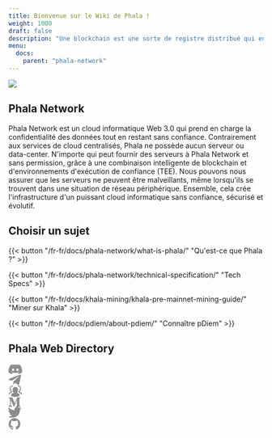 ```yaml
---
title: Bienvenue sur le Wiki de Phala !
weight: 1000
draft: false
description: "Une blockchain est une sorte de registre distribué qui enregistre de manière indélébile les transactions dans une liste de blocs qui ne cesse de s'allonger. La base de notre confiance dans la blockchain est le fait que l'exécution de chaque transaction peut être vérifiée par n'importe quel utilisateur de la blockchain. Les blockchains existantes, telles que BTC et ETH, tiennent cette promesse de manière intuitive : elles rendent tout public, y compris les transactions et les états internes des contrats intelligents. Cela nous amène au problème : les données confidentielles ne peuvent pas être traitées par ces blockchains."
menu:
  docs:
    parent: "phala-network"
---
```


![](/images/docs/phala-network/phala_landing.png)

## Phala Network

Phala Network est un cloud informatique Web 3.0 qui prend en charge la confidentialité des données tout en restant sans confiance. Contrairement aux services de cloud centralisés, Phala ne possède aucun serveur ou data-center. N'importe qui peut fournir des serveurs à Phala Network et sans permission, grâce à une combinaison intelligente de blockchain et d'environnements d'exécution de confiance (TEE). Nous pouvons nous assurer que les serveurs ne peuvent être malveillants, même lorsqu'ils se trouvent dans une situation de réseau périphérique. Ensemble, cela crée l'infrastructure d'un puissant cloud informatique sans confiance, sécurisé et évolutif.

## Choisir un sujet

<!-- {{< button "developer" "Build on Phala" >}} -->

{{< button "/fr-fr/docs/phala-network/what-is-phala/" "Qu'est-ce que Phala ?" >}}

{{< button "/fr-fr/docs/phala-network/technical-specification/" "Tech Specs" >}}

{{< button "/fr-fr/docs/khala-mining/khala-pre-mainnet-mining-guide/" "Miner sur Khala" >}}

{{< button "/fr-fr/docs/pdiem/about-pdiem/" "Connaître pDiem" >}}

## Phala Web Directory

<div class="mediaList">
   <div class="item">
     <a href="https://discord.gg/myBmQu5" target="_blank">
        <svg width="27" height="22" viewBox="0 0 27 22" fill="none" xmlns="http://www.w3.org/2000/svg">
           <path d="M9.8 1.3l.3.3C5.9 2.8 4 4.6 4 4.6l1.3-.7c2.5-1 4.5-1.4 5.3-1.4h.4a19.5 19.5 0 0111.6 2.1s-1.8-1.7-5.7-3l.3-.3s3.1 0 6.5 2.4c0 0 3.3 6 3.3 13.5 0 0-2 3.3-7 3.5 0 0-1-1-1.6-1.9 3-.8 4.2-2.7 4.2-2.7-1 .6-1.9 1-2.7 1.3a16.2 16.2 0 01-12.7 0 13.5 13.5 0 01-1.8-.8h-.1l-.1-.1-.6-.4s1 1.8 4 2.7l-1.5 2C1.9 20.4 0 17.1 0 17.1 0 9.8 3.3 3.7 3.3 3.7c3.2-2.4 6.2-2.4 6.5-2.4zm-.6 8.6c-1.3 0-2.4 1.2-2.4 2.6 0 1.4 1 2.5 2.4 2.5 1.3 0 2.3-1.1 2.3-2.5s-1-2.6-2.3-2.6zm8.4 0c-1.3 0-2.3 1.2-2.3 2.6 0 1.4 1 2.5 2.3 2.5C19 15 20 14 20 12.5s-1-2.6-2.4-2.6z" fill="#8c8c8c"></path>
        </svg>
     </a>
  </div>
  <div class="item">
     <a href="https://t.me/phalanetwork" target="_blank">
        <svg width="25" height="21" viewBox="0 0 25 21" fill="none" xmlns="http://www.w3.org/2000/svg">
           <path d="M9.35464 19.5529L9.73964 13.7367L20.2996 4.22167C20.7671 3.79542 20.2034 3.58917 19.5846 3.96042L6.54964 12.1967L0.912142 10.4092C-0.297858 10.0654 -0.311608 9.22667 1.18714 8.62167L23.1459 0.151666C24.1496 -0.302084 25.1121 0.399166 24.7271 1.93917L20.9871 19.5529C20.7259 20.8042 19.9696 21.1067 18.9246 20.5292L13.2321 16.3217L10.4959 18.9754C10.1796 19.2917 9.91839 19.5529 9.35464 19.5529Z" fill="#8c8c8c"></path>
        </svg>
     </a>
  </div>
  <div class="item">
     <a href="https://forum.phala.network/" target="_blank">
        <svg width="27" height="24" viewBox="0 0 27 24" fill="none" xmlns="http://www.w3.org/2000/svg">
           <path fill-rule="evenodd" clip-rule="evenodd" d="M25.7165 18.488C25.1981 18.488 24.779 18.0689 24.779 17.5505C24.779 16.8202 23.4328 15.2574 20.9662 14.9967C20.489 14.947 20.1262 14.5449 20.1262 14.0649V11.9611C20.1262 11.6405 20.2903 11.3424 20.5603 11.1699C22.4915 9.94079 22.8965 7.66454 22.8965 5.97235C22.8965 2.84485 19.9575 2.6011 19.0565 2.6011C18.5381 2.6011 18.119 2.1811 18.119 1.6636C18.119 1.1461 18.5381 0.726105 19.0565 0.726105C21.6928 0.726105 24.7715 2.09954 24.7715 5.97235C24.7715 8.85142 23.8153 11.078 22.0012 12.4505V13.2652C24.8175 13.8642 26.654 15.8583 26.654 17.5495C26.654 18.0689 26.235 18.488 25.7165 18.488ZM13.3275 23.2739C11.2818 23.2739 5.0587 23.2739 5.0587 19.2024C5.0587 17.3058 7.7437 16.057 10.5215 15.5902C8.51245 13.9402 8.23964 11.1277 8.23964 8.80642C8.23964 5.52142 10.1746 3.55923 13.4156 3.55923H13.5778C16.8187 3.55923 18.7537 5.52048 18.7537 8.80642C18.7537 11.1277 18.4809 13.9411 16.4718 15.5902C19.2487 16.0561 21.9328 17.3049 21.9328 19.2024C21.9337 21.9042 19.0378 23.2739 13.3275 23.2739ZM0.426514 17.5505C0.426514 18.0689 0.846514 18.488 1.36401 18.488C1.88151 18.488 2.30151 18.0689 2.30151 17.5514C2.30151 16.8202 3.64683 15.2574 6.11433 14.9977C6.59245 14.948 6.95433 14.5458 6.95433 14.0658V11.962C6.95433 11.6414 6.79026 11.3433 6.52026 11.1708C4.58901 9.94173 4.18401 7.66548 4.18401 5.97329C4.18401 2.84485 7.12308 2.60204 8.02401 2.60204C8.54151 2.60204 8.96151 2.18204 8.96151 1.66454C8.96151 1.14704 8.54151 0.727042 8.02401 0.727042C5.38776 0.727042 2.30901 2.10142 2.30901 5.97329C2.30901 8.85236 3.26433 11.0789 5.07933 12.4514V13.2661C2.26308 13.8642 0.426514 15.8583 0.426514 17.5505Z" fill="#8c8c8c"></path>
        </svg>
     </a>
  </div>
  <div class="item">
     <a href="https://medium.com/phala-network" target="_blank">
        <svg width="24" height="19" viewBox="0 0 24 19" fill="none" xmlns="http://www.w3.org/2000/svg">
           <path d="M3.02855 4.08651C3.05755 3.79853 2.94757 3.51397 2.73244 3.32034L0.542512 0.68104V0.287384H7.34304L12.6004 11.8173L17.222 0.287384H23.7067V0.68104L21.8328 2.47649C21.6715 2.59977 21.5915 2.80193 21.6246 3.00217V16.1986C21.5918 16.3986 21.6718 16.6004 21.8328 16.7235L23.6604 18.5189V18.9126H14.4618V18.5189L16.3555 16.6795C16.541 16.494 16.541 16.439 16.541 16.1538V5.48821L11.2719 18.8687H10.5616L4.42742 5.48821V14.456C4.37655 14.833 4.50169 15.2125 4.76684 15.4853L7.23017 18.4765V18.8695H0.245605V18.4757L2.70893 15.4846C2.97279 15.2125 3.09017 14.8298 3.02785 14.456V4.08651H3.02855Z" fill="#8c8c8c"></path>
        </svg>
     </a>
  </div>
  <div class="item">
     <a href="https://twitter.com/PhalaNetwork" target="_blank">
        <svg width="26" height="22" viewBox="0 0 26 22" fill="none" xmlns="http://www.w3.org/2000/svg">
           <path d="M25.0098 3.11134C24.3638 3.97266 23.5829 4.724 22.6973 5.33634V6.02384C22.7044 10.1098 21.0715 14.0277 18.1647 16.8993C15.2579 19.7708 11.3204 21.3558 7.23479 21.2988C4.87282 21.3067 2.54111 20.7677 0.422287 19.7238C0.30804 19.674 0.234353 19.561 0.234787 19.4363V19.2988C0.234787 19.2126 0.269028 19.13 0.329977 19.069C0.390927 19.0081 0.473592 18.9738 0.559787 18.9738C2.88154 18.8974 5.12046 18.0927 6.95979 16.6738C4.85828 16.6315 2.96746 15.3872 2.09729 13.4738C2.05333 13.3693 2.06702 13.2495 2.1334 13.1576C2.19978 13.0657 2.30926 13.015 2.42229 13.0238C3.06098 13.088 3.70606 13.0286 4.32229 12.8488C2.0024 12.3675 0.259258 10.4425 0.009787 8.08634C0.000920465 7.97331 0.0515962 7.86384 0.143507 7.79746C0.235418 7.73108 0.355278 7.71739 0.459787 7.76134C1.08234 8.03592 1.75439 8.18053 2.43479 8.18634C0.402013 6.85277 -0.476011 4.31625 0.297287 2.01134C0.37711 1.78737 0.568883 1.62192 0.802134 1.57578C1.03539 1.52964 1.27571 1.60963 1.43479 1.78634C4.17789 4.70444 7.94696 6.44332 11.9473 6.63634C11.8448 6.22766 11.7944 5.80766 11.7973 5.38634C11.8347 3.17713 13.2023 1.20912 15.2598 0.403654C17.3173 -0.401808 19.6575 0.11469 21.1848 1.71134C22.2259 1.5131 23.2324 1.16356 24.1723 0.673843C24.2411 0.630879 24.3284 0.630879 24.3973 0.673843C24.4403 0.74269 24.4403 0.829996 24.3973 0.898843C23.942 1.94085 23.173 2.81481 22.1973 3.39884C23.0517 3.29981 23.891 3.09836 24.6973 2.79884C24.7652 2.75266 24.8544 2.75266 24.9223 2.79884C24.9792 2.82485 25.0217 2.87458 25.0385 2.93479C25.0554 2.99501 25.0449 3.05959 25.0098 3.11134Z" fill="#8c8c8c"></path>
        </svg>
     </a>
  </div>
  <div class="item">
     <a href="https://github.com/Phala-Network" target="_blank">
        <svg width="24" height="23" viewBox="0 0 24 23" fill="none" xmlns="http://www.w3.org/2000/svg">
           <path d="M23.43 11.88C23.4521 14.3236 22.6757 16.7077 21.219 18.6698C19.8159 20.6299 17.8249 22.092 15.5347 22.8443C15.3307 22.9011 15.1119 22.8616 14.9407 22.737C14.817 22.6194 14.7507 22.4537 14.7592 22.2833V19.1153C14.8259 18.3223 14.5391 17.5403 13.9755 16.9785C14.4927 16.9278 15.0056 16.8396 15.51 16.7145C16.0051 16.5817 16.4797 16.3818 16.9207 16.1205C17.3828 15.8685 17.794 15.5328 18.1335 15.1305C18.5063 14.6595 18.7862 14.122 18.9585 13.5465C19.1774 12.8105 19.2831 12.0455 19.272 11.2778C19.2977 10.1289 18.8676 9.01665 18.0757 8.184C18.4479 7.18651 18.4063 6.08169 17.9602 5.115C17.5487 5.03997 17.124 5.09775 16.7475 5.28C16.2648 5.45357 15.8005 5.67466 15.3615 5.94L14.7922 6.29475C12.9034 5.76673 10.906 5.76673 9.01723 6.29475C8.85223 6.17925 8.64598 6.0555 8.38198 5.8905C7.97102 5.65096 7.54048 5.44672 7.09498 5.28C6.69553 5.07717 6.24242 5.00502 5.79973 5.07375C5.35491 6.04992 5.31632 7.16287 5.69248 8.1675C4.91161 9.01313 4.4862 10.1269 4.50448 11.2778C4.49272 12.0401 4.59846 12.7998 4.81798 13.53C4.99699 14.1027 5.27634 14.639 5.64298 15.114C5.9749 15.5282 6.38749 15.8706 6.85573 16.1205C7.30251 16.3702 7.77567 16.5694 8.26648 16.7145C8.77358 16.8401 9.28921 16.9284 9.80923 16.9785C9.37742 17.3851 9.11269 17.9381 9.06673 18.5295C8.84969 18.6328 8.61917 18.705 8.38198 18.744C8.11 18.7952 7.83372 18.82 7.55698 18.8183C7.17796 18.8207 6.80805 18.7022 6.50098 18.48C6.15906 18.2322 5.87713 17.9108 5.67598 17.5395C5.49392 17.2285 5.24615 16.961 4.94998 16.7558C4.72927 16.5863 4.47678 16.4628 4.20748 16.3928H3.91048C3.76173 16.3841 3.61281 16.4066 3.47323 16.4588C3.39073 16.5083 3.36598 16.566 3.39898 16.632C3.43803 16.7057 3.48507 16.7748 3.53923 16.8383C3.59899 16.9077 3.66529 16.9713 3.73723 17.028L3.84448 17.094C4.10341 17.2333 4.32869 17.4276 4.50448 17.6633C4.68861 17.8982 4.84631 18.1528 4.97473 18.4223L5.12323 18.7688C5.24028 19.1409 5.47112 19.467 5.78323 19.701C6.0801 19.9162 6.42106 20.0627 6.78148 20.13C7.12335 20.2016 7.47171 20.2375 7.82098 20.2373C8.09714 20.2423 8.37321 20.223 8.64598 20.1795L8.99248 20.1218V22.2833C8.99566 22.4561 8.92337 22.6218 8.79448 22.737C8.61978 22.8608 8.39893 22.9001 8.19223 22.8443C5.90917 22.0824 3.92918 20.6111 2.54098 18.645C1.07673 16.6962 0.299242 14.3174 0.329979 11.88C0.317931 9.85051 0.853767 7.85538 1.88098 6.105C2.88982 4.34759 4.34757 2.88985 6.10498 1.881C7.85535 0.85379 9.85049 0.317954 11.88 0.330002C13.9095 0.317954 15.9046 0.85379 17.655 1.881C19.4124 2.88985 20.8701 4.34759 21.879 6.105C22.907 7.85506 23.4428 9.85041 23.43 11.88Z" fill="#8c8c8c"></path>
        </svg>
     </a>
  </div>
</div>
